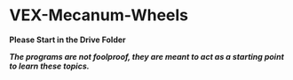 # VEX-Mecanum-Wheels

**Please Start in the Drive Folder**

_**The programs are not foolproof, they are meant to act as a starting point to learn these topics.**_
